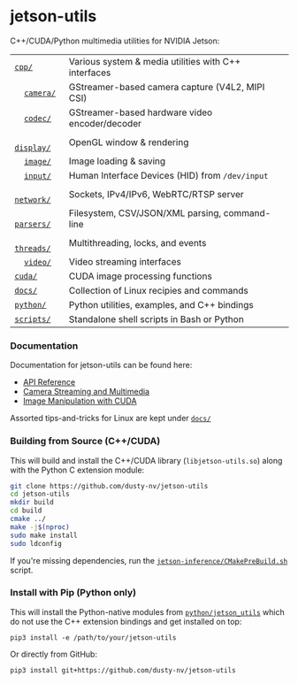# jetson-utils
C++/CUDA/Python multimedia utilities for NVIDIA Jetson:

|                        |                                                 |
|------------------------|-------------------------------------------------|
| [`cpp/`](cpp/)   | Various system & media utilities with C++ interfaces |
| &nbsp;&nbsp;&nbsp; [`camera/`](cpp/camera/)   | GStreamer-based camera capture (V4L2, MIPI CSI) |
| &nbsp;&nbsp;&nbsp; [`codec/`](cpp/codec/)     | GStreamer-based hardware video encoder/decoder  |
| &nbsp;&nbsp;&nbsp; [`display/`](cpp/display/) | OpenGL window & rendering                       |
| &nbsp;&nbsp;&nbsp; [`image/`](cpp/image/)     | Image loading & saving                          |
| &nbsp;&nbsp;&nbsp; [`input/`](cpp/input/)     | Human Interface Devices (HID) from `/dev/input` |
| &nbsp;&nbsp;&nbsp; [`network/`](cpp/network/) | Sockets, IPv4/IPv6, WebRTC/RTSP server          |
| &nbsp;&nbsp;&nbsp; [`parsers/`](cpp/parsers)        | Filesystem, CSV/JSON/XML parsing, command-line  |
| &nbsp;&nbsp;&nbsp; [`threads/`](cpp/threads/) | Multithreading, locks, and events               |
| &nbsp;&nbsp;&nbsp; [`video/`](cpp/video/)     | Video streaming interfaces                      |
| [`cuda/`](cuda/)       | CUDA image processing functions                 |
| [`docs/`](docs/)       | Collection of Linux recipies and commands       |
| [`python/`](python/)   | Python utilities, examples, and C++ bindings    |
| [`scripts/`](scripts/) | Standalone shell scripts in Bash or Python      |


### Documentation

Documentation for jetson-utils can be found here:

* [API Reference](https://github.com/dusty-nv/jetson-inference#api-reference)
* [Camera Streaming and Multimedia](https://github.com/dusty-nv/jetson-inference/blob/master/docs/aux-streaming.md)
* [Image Manipulation with CUDA](https://github.com/dusty-nv/jetson-inference/blob/master/docs/aux-image.md)

Assorted tips-and-tricks for Linux are kept under [`docs/`](docs/)

### Building from Source (C++/CUDA)

This will build and install the C++/CUDA library (`libjetson-utils.so`) along with the Python C extension module:

``` bash
git clone https://github.com/dusty-nv/jetson-utils
cd jetson-utils
mkdir build
cd build
cmake ../
make -j$(nproc)
sudo make install
sudo ldconfig
```

If you're missing dependencies, run the [`jetson-inference/CMakePreBuild.sh`](https://github.com/dusty-nv/jetson-inference/blob/master/CMakePreBuild.sh) script.

### Install with Pip (Python only)

This will install the Python-native modules from [`python/jetson_utils`](/python/jetson_utils) which do not use the C++ extension bindings and get installed on top:

```
pip3 install -e /path/to/your/jetson-utils
```

Or directly from GitHub:

```
pip3 install git+https://github.com/dusty-nv/jetson-utils
```